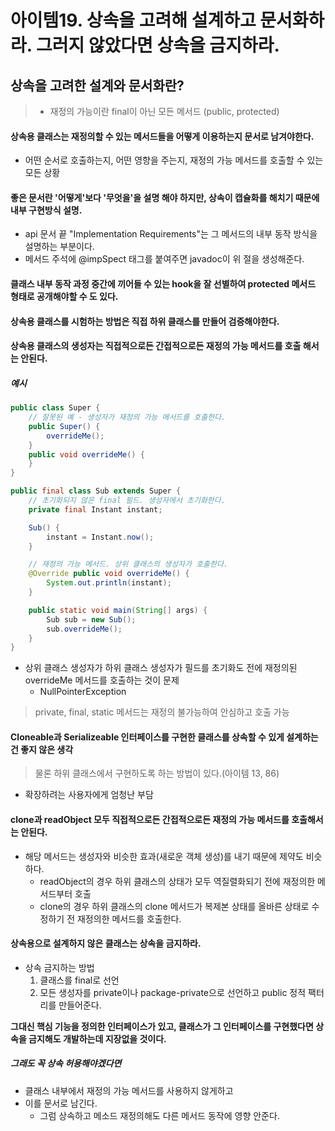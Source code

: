 # 아이템19. 상속을 고려해 설계하고 문서화하라. 그러지 않았다면 상속을 금지하라.

## 상속을 고려한 설계와 문서화란?

> - 재정의 가능이란 final이 아닌 모든 메서드 (public, protected)


#### 상속용 클래스는 재정의할 수 있는 메서드들을 어떻게 이용하는지 문서로 남겨야한다.
- 어떤 순서로 호출하는지, 어떤 영향을 주는지, 재정의 가능 메서드를 호출할 수 있는 모든 상황

#### 좋은 문서란 '어떻게'보다 '무엇을'을 설명 해야 하지만, 상속이 캡슐화를 해치기 때문에 내부 구현방식 설명.
- api 문서 끝 "Implementation Requirements"는 그 메서드의 내부 동작 방식을 설명하는 부분이다.
- 메서드 주석에 @impSpect 태그를 붙여주면 javadoc이 위 절을 생성해준다.

#### 클래스 내부 동작 과정 중간에 끼어들 수 있는 hook을 잘 선별하여 protected 메서드 형태로 공개해야할 수 도 있다.

#### 상속용 클래스를 시험하는 방법은 직접 하위 클래스를 만들어 검증해야한다.

#### 상속용 클래스의 생성자는 직접적으로든 간접적으로든 재정의 가능 메서드를 호출 해서는 안된다.

##### 예시
```java
public class Super {
    // 잘못된 예 - 생성자가 재정의 가능 메서드를 호출한다.
    public Super() {
        overrideMe();
    }
    public void overrideMe() {
    }
}
```
```java
public final class Sub extends Super {
    // 초기화되지 않은 final 필드. 생성자에서 초기화한다.
    private final Instant instant;

    Sub() {
        instant = Instant.now();
    }

    // 재정의 가능 메서드. 상위 클래스의 생성자가 호출한다.
    @Override public void overrideMe() {
        System.out.println(instant);
    }

    public static void main(String[] args) {
        Sub sub = new Sub();
        sub.overrideMe();
    }
}
```
- 상위 클래스 생성자가 하위 클래스 생성자가 필드를 초기화도 전에 재정의된 overrideMe 메서드를 호출하는 것이 문제
  - NullPointerException
> private, final, static 메서드는 재정의 불가능하여 안심하고 호출 가능

#### Cloneable과 Serializeable 인터페이스를 구현한 클래스를 상속할 수 있게 설계하는건 좋지 않은 생각
> 물론 하위 클래스에서 구현하도록 하는 방법이 있다.(아이템 13, 86)

- 확장하려는 사용자에게 엄청난 부담

#### clone과 readObject 모두 직접적으로든 간접적으로든 재정의 가능 메서드를 호출해서는 안된다.
- 해당 메서드는 생성자와 비슷한 효과(새로운 객체 생성)를 내기 때문에 제약도 비슷하다.
  - readObject의 경우 하위 클래스의 상태가 모두 역질렬화되기 전에 재정의한 메서드부터 호출
  - clone의 경우 하위 클래스의 clone 메서드가 복제본 상태를 올바른 상태로 수정하기 전 재정의한 메서드를 호출한다.


#### 상속용으로 설계하지 않은 클래스는 상속을 금지하라.
  - 상속 금지하는 방법
    1. 클래스를 final로 선언
    2. 모든 생성자를 private이나 package-private으로 선언하고 public 정적 팩터리를 만들어준다.

__그대신 핵심 기능을 정의한 인터페이스가 있고, 클래스가 그 인터페이스를 구현했다면 상속을 금지해도 개발하는데 지장없을 것이다.__

##### 그래도 꼭 상속 허용해야겠다면
- 클래스 내부에서 재정의 가능 메서드를 사용하지 않게하고
- 이를 문서로 남긴다.
  - 그럼 상속하고 메소드 재정의해도 다른 메서드 동작에 영향 안준다.
